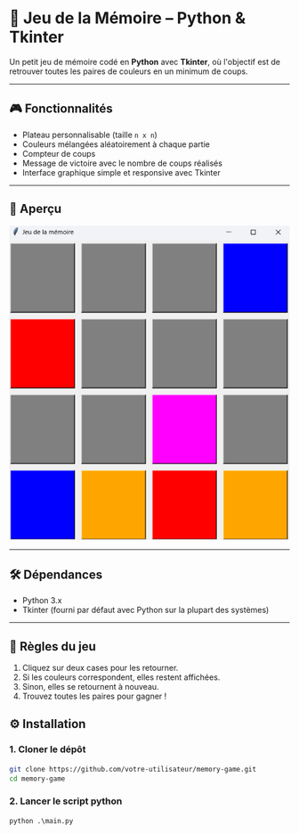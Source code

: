 # 🧠 Jeu de la Mémoire – Python & Tkinter

Un petit jeu de mémoire codé en **Python** avec **Tkinter**, où l'objectif est de retrouver toutes les paires de couleurs en un minimum de coups.

---

## 🎮 Fonctionnalités
- Plateau personnalisable (taille `n x n`)
- Couleurs mélangées aléatoirement à chaque partie
- Compteur de coups
- Message de victoire avec le nombre de coups réalisés
- Interface graphique simple et responsive avec Tkinter

---

## 📸 Aperçu
![Aperçu du jeu](screenshot_game.png)

---

## 🛠 Dépendances
- Python 3.x
- Tkinter (fourni par défaut avec Python sur la plupart des systèmes)

--- 

## 📝 Règles du jeu
1. Cliquez sur deux cases pour les retourner.
2. Si les couleurs correspondent, elles restent affichées.
3. Sinon, elles se retournent à nouveau.
4. Trouvez toutes les paires pour gagner !

## ⚙️ Installation

### 1. Cloner le dépôt
```bash
git clone https://github.com/votre-utilisateur/memory-game.git
cd memory-game
```

### 2. Lancer le script python
```python
python .\main.py
```





